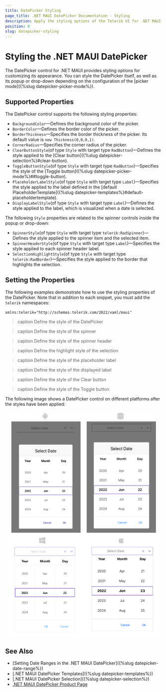 ```yaml
---
title: DatePicker Styling
page_title: .NET MAUI DatePicker Documentation - Styling
description: Apply the styling options of the Telerik UI for .NET MAUI DatePicker and set the appearance of the control and its popup.
position: 0
slug: datepicker-styling
---
```


# Styling the .NET MAUI DatePicker

The DatePicker control for .NET MAUI provides styling options for customizing its appearance. You can style the DatePicker itself, as well as its popup or drop-down depending on the configuration of the [picker mode]({%slug datepicker-picker-mode%}).

## Supported Properties

The DatePicker control supports the following styling properties:

* `BackgroundColor`&mdash;Defines the background color of the picker.
* `BorderColor`&mdash;Defines the border color of the picker.
* `BorderThickness`&mdash;Specifies the border thickness of the picker. Its default value is `new Thickness(0,0,0,1)`.
* `CornerRadius`&mdash;Specifies the corner radius of the picker.
* `ClearButtonStyle`(of type `Style` with target type `RadButton`)&mdash;Defines the style applied to the [Clear button]({%slug datepicker-selection%}#clear-button).
* `ToggleButtonStyle`(of type `Style` with target type `RadButton`)&mdash;Specifies the style of the [Toggle button]({%slug datepicker-picker-mode%}##toggle-button).
* `PlaceholderLabelStyle`(of type `Style` with target type `Label`)&mdash;Specifies the style applied to the label defined in the [default PlaceholderTemplate]({%slug datepicker-templates%}#default-placeholdertemplate).
* `DisplayLabelStyle`(of type `Style` with target type `Label`)&mdash;Defines the style applied to the label, which is visualized when a date is selected.


The following `Style` properties are related to the spinner controls inside the popup or drop-down:

* `SpinnerStyle`(of type `Style` with target type `telerik:RadSpinner`)&mdash;Defines the style applied to the spinner item and the selected item.
* `SpinnerHeaderStyle`(of type `Style` with target type `Label`)&mdash;Specifies the style applied to each spinner header label.
* `SelectionHighlightStyle`(of type `Style` with target type `telerik:RadBorder`)&mdash;Specifies the style applied to the border that highlights the selection.

## Setting the Properties

The following examples demonstrate how to use the styling properties of the DatePicker. Note that in addition to each snippet, you must add the `telerik` namespaces:

 ```XAML
xmlns:telerik="http://schemas.telerik.com/2022/xaml/maui"
 ```

>caption Define the style of the DatePicker

<snippet id='datepicker-style' />

>caption Define the style of the spinner

<snippet id='datepicker-style-spinner-style' />

>caption Define the style of the spinner header

<snippet id='datepicker-style-spinner-header-style' />

>caption Define the highlight style of the selection

<snippet id='datepicker-style-selection-highlight-style' />

>caption Define the style of the placeholder label

<snippet id='datepicker-style-placeholder-label-style' />

>caption Define the style of the displayed label

<snippet id='datepicker-style-display-label-style' />

>caption Define the style of the Clear button

<snippet id='datepicker-style-clear-button-style' />

>caption Define the style of the Toggle button

<snippet id='datepicker-style-toggle-button-style' />

The following image shows a DatePicker control on different platforms after the styles have been applied:

![Telerik UI for .NET MAUI DatePicker with applied styling properties](../images/datepicker_style.png)

## See Also

- [Setting Date Ranges in the .NET MAUI DatePicker]({%slug datepicker-date-range%})
- [.NET MAUI DatePicker Templates]({%slug datepicker-templates%})
- [.NET MAUI DatePicker Selection]({%slug datepicker-selection%})
- [.NET MAUI DatePicker Product Page](https://www.telerik.com/maui-ui/datepicker)
